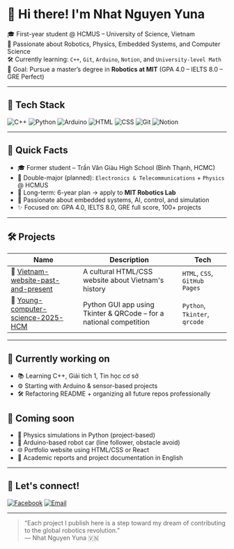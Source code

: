 # 👋 Hi there! I'm Nhat Nguyen Yuna

🎓 First-year student @ HCMUS – University of Science, Vietnam  
🔬 Passionate about Robotics, Physics, Embedded Systems, and Computer Science  
🛠️ Currently learning: `C++`, `Git`, `Arduino`, `Notion`, and `University-level Math`  
🎯 Goal: Pursue a master’s degree in **Robotics at MIT** (GPA 4.0 – IELTS 8.0 – GRE Perfect)

---

## 🌟 Tech Stack

![C++](https://img.shields.io/badge/C++-00599C?style=flat&logo=c%2B%2B&logoColor=white)
![Python](https://img.shields.io/badge/Python-3776AB?style=flat&logo=python&logoColor=white)
![Arduino](https://img.shields.io/badge/Arduino-00979D?style=flat&logo=arduino&logoColor=white)
![HTML](https://img.shields.io/badge/HTML5-E34F26?style=flat&logo=html5&logoColor=white)
![CSS](https://img.shields.io/badge/CSS3-1572B6?style=flat&logo=css3&logoColor=white)
![Git](https://img.shields.io/badge/Git-F05032?style=flat&logo=git&logoColor=white)
![Notion](https://img.shields.io/badge/Notion-000000?style=flat&logo=notion&logoColor=white)

---

## 📌 Quick Facts

- 🎓 Former student – Trần Văn Giàu High School (Bình Thạnh, HCMC)  
- 🎯 Double-major (planned): `Electronics & Telecommunications` + `Physics` @ HCMUS  
- 🧠 Long-term: 6-year plan → apply to **MIT Robotics Lab**  
- 🚀 Passionate about embedded systems, AI, control, and simulation  
- ✨ Focused on: GPA 4.0, IELTS 8.0, GRE full score, 100+ projects

---

## 🛠 Projects

| Name | Description | Tech |
|------|-------------|------|
| 🔗 [Vietnam-website-past-and-present](https://github.com/NhatNguyenYn/Vietnam-website-past-and-present) | A cultural HTML/CSS website about Vietnam's history | `HTML`, `CSS`, `GitHub Pages` |
| 🔗 [Young-computer-science-2025-HCM](https://github.com/NhatNguyenYn/Young-computer-science-2025-HCM) | Python GUI app using Tkinter & QRCode – for a national competition | `Python`, `Tkinter`, `qrcode` |

---

## 🔭 Currently working on

- 📚 Learning C++, Giải tích 1, Tin học cơ sở  
- ⚙️ Starting with Arduino & sensor-based projects  
- 🛠 Refactoring README + organizing all future repos professionally  

## 🚀 Coming soon

- 🧪 Physics simulations in Python (project-based)  
- 👾 Arduino-based robot car (line follower, obstacle avoid)  
- 🌐 Portfolio website using HTML/CSS or React  
- 📝 Academic reports and project documentation in English

---

## 🤝 Let's connect!

[![Facebook](https://img.shields.io/badge/Facebook-%231877F2.svg?&style=flat&logo=facebook&logoColor=white)](https://facebook.com/ngonhatnguyen)
[![Email](https://img.shields.io/badge/Email-ngonhatnguyen.developer%40gmail.com-blue?style=flat&logo=gmail)](mailto:ngonhatnguyen.developer@gmail.com)

---

> “Each project I publish here is a step toward my dream of contributing to the global robotics revolution.”  
> — Nhat Nguyen Yuna 🇻🇳

